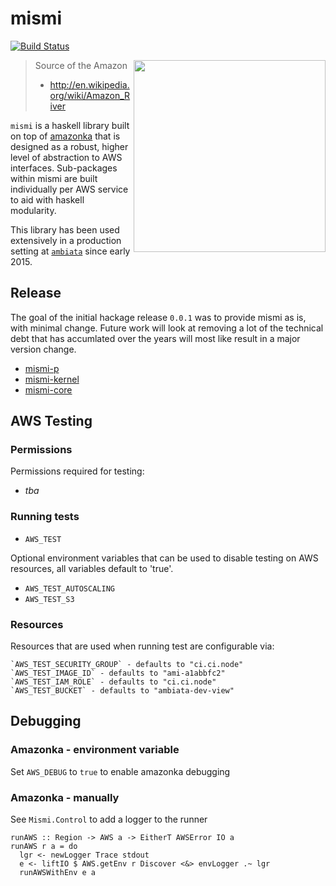 mismi
=====

[![Build Status](https://travis-ci.org/nhibberd/mismi.svg?branch=master)](https://travis-ci.org/nhibberd/mismi)

<img src="http://upload.wikimedia.org/wikipedia/commons/a/a4/Nevado_Mismi.jpg" width="307" align="right"/>

> Source of the Amazon
> - http://en.wikipedia.org/wiki/Amazon_River

`mismi` is a haskell library built on top of
[amazonka](https://github.com/brendanhay/amazonka) that is designed as
a robust, higher level of abstraction to AWS interfaces. Sub-packages
within mismi are built individually per AWS service to aid with
haskell modularity.

This library has been used extensively in a production setting at
[`ambiata`](https://github.com/ambiata) since early 2015.


## Release

The goal of the initial hackage release `0.0.1` was to provide mismi
as is, with minimal change. Future work will look at removing a lot of
the technical debt that has accumlated over the years will most like
result in a major version change.

- [mismi-p](https://hackage.haskell.org/package/mismi-p-0.0.1)
- [mismi-kernel](https://hackage.haskell.org/package/mismi-kernel-0.0.1)
- [mismi-core](https://hackage.haskell.org/package/mismi-core-0.0.1)


## AWS Testing

### Permissions

Permissions required for testing:

- _tba_


### Running tests

- `AWS_TEST`

Optional environment variables that can be used to disable testing on
AWS resources, all variables default to 'true'.

- `AWS_TEST_AUTOSCALING`
- `AWS_TEST_S3`

### Resources

Resources that are used when running test are configurable via:

```
`AWS_TEST_SECURITY_GROUP` - defaults to "ci.ci.node"
`AWS_TEST_IMAGE_ID` - defaults to "ami-a1abbfc2"
`AWS_TEST_IAM_ROLE` - defaults to "ci.ci.node"
`AWS_TEST_BUCKET` - defaults to "ambiata-dev-view"
```

## Debugging

### Amazonka - environment variable

Set `AWS_DEBUG` to `true` to enable amazonka debugging

### Amazonka - manually

See `Mismi.Control` to add a logger to the runner
```
runAWS :: Region -> AWS a -> EitherT AWSError IO a
runAWS r a = do
  lgr <- newLogger Trace stdout
  e <- liftIO $ AWS.getEnv r Discover <&> envLogger .~ lgr
  runAWSWithEnv e a
```
